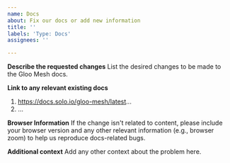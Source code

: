 ```yaml
---
name: Docs
about: Fix our docs or add new information
title: ''
labels: 'Type: Docs'
assignees: ''

---
```


**Describe the requested changes**
List the desired changes to be made to the Gloo Mesh docs.

**Link to any relevant existing docs**
1. https://docs.solo.io/gloo-mesh/latest...
2. ...

**Browser Information**
If the change isn't related to content, please include your browser version and any other relevant information 
(e.g., browser zoom) to help us reproduce docs-related bugs.

**Additional context**
Add any other context about the problem here.
